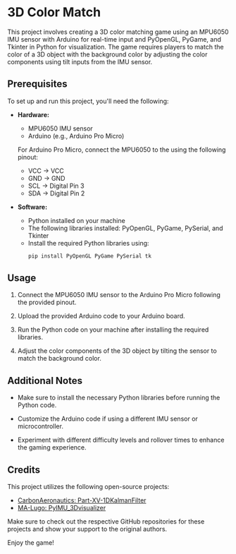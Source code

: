 # 3D Color Match

This project involves creating a 3D color matching game using an MPU6050 IMU sensor with Arduino for real-time input and PyOpenGL, PyGame, and Tkinter in Python for visualization. The game requires players to match the color of a 3D object with the background color by adjusting the color components using tilt inputs from the IMU sensor.

## Prerequisites

To set up and run this project, you'll need the following:

- **Hardware:**
  - MPU6050 IMU sensor
  - Arduino (e.g., Arduino Pro Micro)
  
  For Arduino Pro Micro, connect the MPU6050 to the using the following pinout:
  - VCC -> VCC
  - GND -> GND
  - SCL -> Digital Pin 3
  - SDA -> Digital Pin 2

- **Software:**
  - Python installed on your machine
  - The following libraries installed: PyOpenGL, PyGame, PySerial, and Tkinter
  - Install the required Python libraries using:
    ```bash
    pip install PyOpenGL PyGame PySerial tk
    ```

## Usage

1. Connect the MPU6050 IMU sensor to the Arduino Pro Micro following the provided pinout.

2. Upload the provided Arduino code to your Arduino board.

3. Run the Python code on your machine after installing the required libraries.

4. Adjust the color components of the 3D object by tilting the sensor to match the background color.

## Additional Notes

- Make sure to install the necessary Python libraries before running the Python code.

- Customize the Arduino code if using a different IMU sensor or microcontroller.

- Experiment with different difficulty levels and rollover times to enhance the gaming experience.

## Credits

This project utilizes the following open-source projects:

- [CarbonAeronautics: Part-XV-1DKalmanFilter](https://github.com/CarbonAeronautics/Part-XV-1DKalmanFilter)
- [MA-Lugo: PyIMU_3Dvisualizer](https://github.com/MA-Lugo/PyIMU_3Dvisualizer)

Make sure to check out the respective GitHub repositories for these projects and show your support to the original authors.

Enjoy the game!

